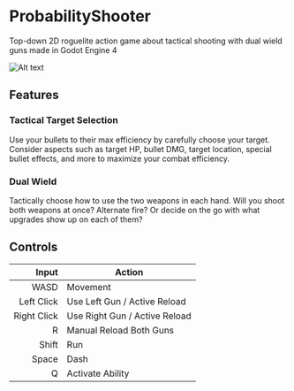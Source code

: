 # ProbabilityShooter
Top-down 2D roguelite action game about tactical shooting with dual wield guns made in Godot Engine 4

![Alt text](Preview.gif?raw=true "Preview GIF")

## Features
### Tactical Target Selection
Use your bullets to their max efficiency by carefully choose your target. Consider aspects such as target HP, bullet DMG, target location, special bullet effects, and more to maximize your combat efficiency.  
### Dual Wield
Tactically choose how to use the two weapons in each hand. Will you shoot both weapons at once? Alternate fire? Or decide on the go with what upgrades show up on each of them?

## Controls
| Input | Action |
|-----:|-----------|
| WASD | Movement |
| Left Click | Use Left Gun / Active Reload |
| Right Click | Use Right Gun / Active Reload |
| R | Manual Reload Both Guns |
| Shift | Run |
| Space | Dash |
| Q | Activate Ability |
